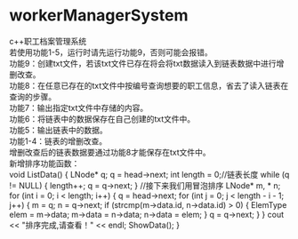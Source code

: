 # workerManagerSystem
c++职工档案管理系统  
若使用功能1-5，运行时请先运行功能9，否则可能会报错。  
功能9：创建txt文件，若该txt文件已存在将会将txt数据读入到链表数据中进行增删改查。  
功能8：在任意已存在的txt文件中按编号查询想要的职工信息，省去了读入链表在查询的步骤。  
功能7：输出指定txt文件中存储的内容。  
功能6：将链表中的数据保存在自己创建的txt文件中。  
功能5：输出链表中的数据。  
功能1-4：链表的增删改查。  
增删改查后的链表数据要通过功能8才能保存在txt文件中。  
新增排序功能函数：  
void ListData()
{
    LNode* q;
    q = head->next;
    int length = 0;//链表长度
    while (q != NULL)
    {
        length++;
        q = q->next;
    }
    //接下来我们用冒泡排序
    LNode* m, * n;
    for (int i = 0; i < length; i++)
    {
        q = head->next;
        for (int j = 0; j < length - i - 1; j++)
        {
            m = q;
            n = q->next;
            if (strcmp(m->data.id, n->data.id) > 0)
            {
                ElemType elem = m->data;
                m->data = n->data;
                n->data = elem;
            }
            q = q->next;
        }
    }
    cout << "排序完成,请查看！" << endl;
    ShowData();
}

